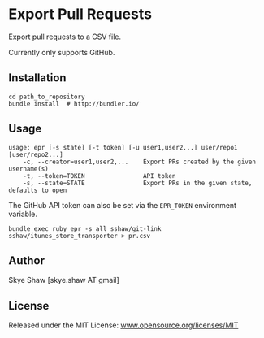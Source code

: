 # Export Pull Requests

Export pull requests to a CSV file.

Currently only supports GitHub.

## Installation

    cd path_to_repository
    bundle install  # http://bundler.io/

## Usage

    usage: epr [-s state] [-t token] [-u user1,user2...] user/repo1 [user/repo2...]
        -c, --creator=user1,user2,...    Export PRs created by the given username(s)
        -t, --token=TOKEN                API token
        -s, --state=STATE                Export PRs in the given state, defaults to open


The GitHub API token can also be set via the `EPR_TOKEN` environment variable.


    bundle exec ruby epr -s all sshaw/git-link sshaw/itunes_store_transporter > pr.csv

## Author

Skye Shaw [skye.shaw AT gmail]

## License

Released under the MIT License: www.opensource.org/licenses/MIT

